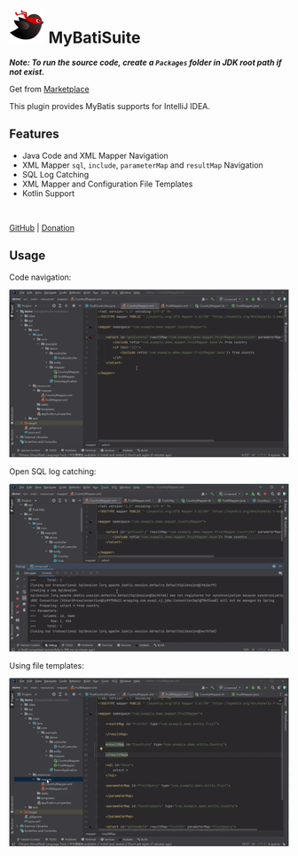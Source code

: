 # <img src="src/main/resources/META-INF/pluginIcon.svg" alt="logo" width="64"/> MyBatiSuite

***Note: To run the source code, create a `Packages` folder in JDK root path if not exist.***

Get from [Marketplace](https://plugins.jetbrains.com/plugin/25744-mybatisuite)

<!-- Plugin description -->
This plugin provides MyBatis supports for IntelliJ IDEA.

## Features
- Java Code and XML Mapper Navigation
- XML Mapper `sql`, `include`, `parameterMap` and `resultMap` Navigation
- SQL Log Catching
- XML Mapper and Configuration File Templates
- Kotlin Support

<br/>

[GitHub](https://github.com/caiqichang/mybatisuite)
|
[Donation](https://afdian.com/a/caiqichang)
<!-- Plugin description end -->

## Usage
Code navigation:

![code-navigation](screenshot/code-navigation.gif)

Open SQL log catching:

![sql-log-catching](screenshot/sql-log-catching.gif)

Using file templates:

![mapper-file-template](screenshot/mapper-file-template.gif)

